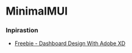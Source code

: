 # MinimalMUI

### Inpirastion
- [Freebie - Dashboard Design With Adobe XD](https://www.uplabs.com/posts/dashboard-design-with-adobe-xd-freebie)
